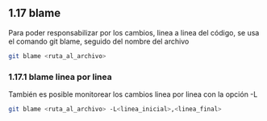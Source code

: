 ## 1.17 blame

Para poder responsabilizar por los cambios, linea a linea del código, se
usa el comando git blame, seguido del nombre del archivo

``` bash
git blame <ruta_al_archivo>
```

### 1.17.1 blame linea por linea

También es posible monitorear los cambios linea por linea con la opción
-L

``` bash
git blame <ruta_al_archivo> -L<linea_inicial>,<linea_final>
```

